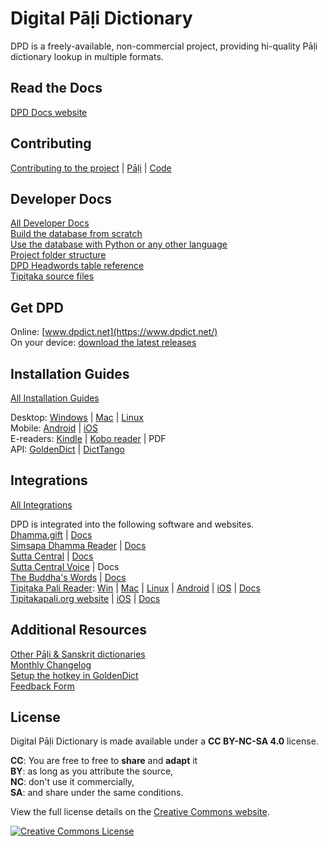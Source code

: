 # Digital Pāḷi Dictionary

DPD is a freely-available, non-commercial project, providing hi-quality Pāḷi dictionary lookup in multiple formats.

## Read the Docs
[DPD Docs website](https://digitalpalidictionary.github.io)

## Contributing
[Contributing to the project](https://digitalpalidictionary.github.io/contributing/) | [Pāḷi](https://digitalpalidictionary.github.io/contributing/pali/) | [Code](https://digitalpalidictionary.github.io/contributing/code/)

## Developer Docs

[All Developer Docs](https://digitalpalidictionary.github.io/technical/)  
[Build the database from scratch](https://digitalpalidictionary.github.io/technical/build_db/)  
[Use the database with Python or any other language](https://digitalpalidictionary.github.io/technical/use_db/)  
[Project folder structure](https://digitalpalidictionary.github.io/technical/project_folder_structure/)  
[DPD Headwords table reference](https://digitalpalidictionary.github.io/technical/dpd_headwords_table/)  
[Tipiṭaka source files](https://digitalpalidictionary.github.io/technical/tipitaka_source_files/)  

## Get DPD
Online: [www.dpdict.net](https://www.dpdict.net/)  
On your device: [download the latest releases](https://github.com/digitalpalidictionary/dpd-db/releases)

## Installation Guides
[All Installation Guides](https://digitalpalidictionary.github.io/install/)

Desktop: [Windows](https://digitalpalidictionary.github.io/install/win/) | [Mac](https://digitalpalidictionary.github.io/install/mac/) | [Linux](https://digitalpalidictionary.github.io/install/linux/)  
Mobile: [Android](https://digitalpalidictionary.github.io/install/android_dicttango/) | [iOS](https://digitalpalidictionary.github.io/install/ios/)   
E-readers: [Kindle](https://digitalpalidictionary.github.io/install/kindle/) | [Kobo reader](https://digitalpalidictionary.github.io/install/kobo/) | PDF  
API: [GoldenDict](https://digitalpalidictionary.github.io/webapp/api_goldendict/) |
[DictTango](https://digitalpalidictionary.github.io/webapp/api_dicttango/)

## Integrations

[All Integrations](https://digitalpalidictionary.github.io/integrations/)

DPD is integrated into the following software and websites.  
[Dhamma.gift](https://find.dhamma.gift/) | [Docs](https://digitalpalidictionary.github.io/integrations/dhamma_gift/)  
[Simsapa Dhamma Reader](https://simsapa.github.io/) | [Docs](https://digitalpalidictionary.github.io/integrations/simsapa/)    
[Sutta Central](https://suttacentral.net/) | [Docs](https://digitalpalidictionary.github.io/integrations/sutta_central/)  
[Sutta Central Voice](https://www.sc-voice.net/#/sutta/dn15:0.1/en/sujato) | Docs  
[The Buddha's Words](https://thebuddhaswords.net/mn/mn1.html#content) | [Docs](https://digitalpalidictionary.github.io/integrations/tbw/)  
[Tipiṭaka Pali Reader](https://americanmonk.org/tipitaka-pali-reader/): [Win](https://apps.microsoft.com/store/detail/tipitaka-pali-reader/9MTH9TD82TGR?hl=en-ms&gl=ms) | [Mac](https://apps.apple.com/us/app/tipitaka-pali-reader/id1541426949) | [Linux](https://github.com/bksubhuti/tipitaka-pali-reader/releases/) | [Android](https://play.google.com/store/apps/details?id=com.paauk.tipitakapalireader) | [iOS](https://apps.apple.com/us/app/tipitaka-pali-reader/id1541426949) | [Docs](https://digitalpalidictionary.github.io/integrations/tpr/)  
[Tipitakapali.org website](https://tipitakapali.org/) | [iOS](https://apps.apple.com/vn/app/tipitakacst/id6743404213) | [Docs](https://digitalpalidictionary.github.io/integrations/tipitakapali/)  

## Additional Resources
[Other Pāḷi & Sanskrit dictionaries](https://github.com/digitalpalidictionary/dpd-db/tree/main/exporter/other_dictionaries)  
[Monthly Changelog](https://digitalpalidictionary.github.io/changelog.html)  
[Setup the hotkey in GoldenDict](https://digitalpalidictionary.github.io/setup_hotkey.html)  
[Feedback Form](https://docs.google.com/forms/d/e/1FAIpQLSf9boBe7k5tCwq7LdWgBHHGIPVc4ROO5yjVDo1X5LDAxkmGWQ/viewform)

## License

Digital Pāḷi Dictionary is made available under a __CC BY-NC-SA 4.0__ license. 

__CC__: You are free to free to __share__ and __adapt__ it  
__BY__: as long as you attribute the source,   
__NC__: don't use it commercially,   
__SA__: and share under the same conditions.  

View the full license details on the [Creative Commons website](http://creativecommons.org/licenses/by-nc-sa/4.0/).

<a rel="license" href="http://creativecommons.org/licenses/by-nc-sa/4.0/" target="_blank"><img alt="Creative Commons License" style="border-width:0" src="https://i.creativecommons.org/l/by-nc-sa/4.0/88x31.png" /></a><br />